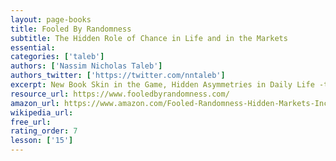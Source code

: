 ```yaml
---
layout: page-books
title: Fooled By Randomness
subtitle: The Hidden Role of Chance in Life and in the Markets
essential: 
categories: ['taleb']
authors: ['Nassim Nicholas Taleb']
authors_twitter: ['https://twitter.com/nntaleb']
excerpt: New Book Skin in the Game, Hidden Asymmetries in Daily Life -the fifth volume of the Incerto. What do I mean by SITG. My own version Excerpts from Skin in the Game The book was not submitted to any reviewer.
resource_url: https://www.fooledbyrandomness.com/
amazon_url: https://www.amazon.com/Fooled-Randomness-Hidden-Markets-Incerto/dp/0812975219
wikipedia_url: 
free_url: 
rating_order: 7
lesson: ['15']
---
```

